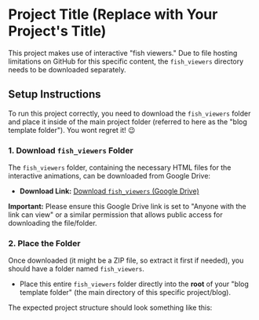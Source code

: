 # Project Title (Replace with Your Project's Title)

This project makes use of interactive "fish viewers." Due to file hosting limitations on GitHub for this specific content, the `fish_viewers` directory needs to be downloaded separately.

## Setup Instructions

To run this project correctly, you need to download the `fish_viewers` folder and place it inside of the main project folder (referred to here as the "blog template folder"). You wont regret it! 😉

### 1. Download `fish_viewers` Folder

The `fish_viewers` folder, containing the necessary HTML files for the interactive animations, can be downloaded from Google Drive:

* **Download Link:** [Download `fish_viewers` (Google Drive)](https://drive.google.com/file/d/1R6Q1BCfbbs-mjhPv8KFMCn9Cc-5CuQUD/view?usp=sharing)

**Important:** Please ensure this Google Drive link is set to "Anyone with the link can view" or a similar permission that allows public access for downloading the file/folder.

### 2. Place the Folder

Once downloaded (it might be a ZIP file, so extract it first if needed), you should have a folder named `fish_viewers`.

* Place this entire `fish_viewers` folder directly into the **root** of your "blog template folder" (the main directory of this specific project/blog).

The expected project structure should look something like this:
